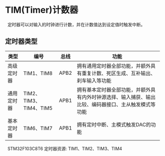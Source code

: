 # TIM(Timer)计数器
&nbsp;&nbsp;定时器可以对输入的时钟进行计数，并在计数值达到设定值时触发中断。

## 定时器类型
|类型|编号|总线|功能|
|---|---|---|---|
|高级定时器|TIM1、TIM8|APB2|拥有通用定时器全部功能，并额外具有重复计数、死区生成、互补输出、刹车输入等功能|
|通用定时器|TIM2、TIM3、TIM4、TIM5|APB1|拥有基本定时器全部功能，并额外具有内外时钟源选择、输入捕获、输出比较、编码器接口、主从触发模式等功能|
|基本定时器|TIM6、TIM7|APB1|拥有定时中断、主模式触发DAC的功能|

&nbsp;&nbsp;STM32F103C8T6 定时器资源: TIM1、TIM2、TIM3、TIM4
